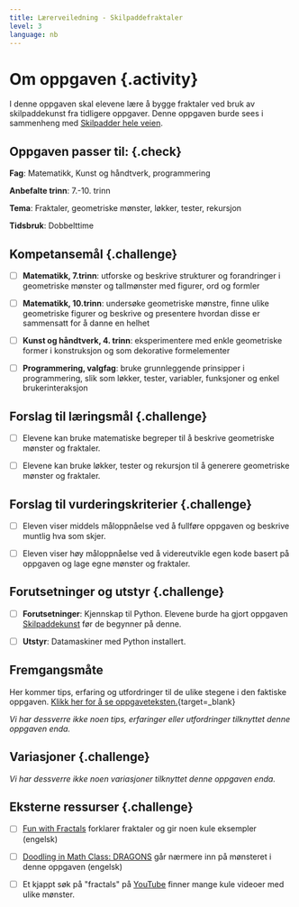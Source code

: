 ```yaml
---
title: Lærerveiledning - Skilpaddefraktaler
level: 3
language: nb
---
```



# Om oppgaven {.activity}

I denne oppgaven skal elevene lære å bygge fraktaler ved bruk av skilpaddekunst
fra tidligere oppgaver. Denne oppgaven burde sees i sammenheng med [Skilpadder
hele veien](../skilpadder_hele_veien/skilpadder_hele_veien.html).

## Oppgaven passer til: {.check}

 __Fag__: Matematikk, Kunst og håndtverk, programmering

__Anbefalte trinn__: 7.-10. trinn

__Tema__: Fraktaler, geometriske mønster, løkker, tester, rekursjon

__Tidsbruk__: Dobbelttime

## Kompetansemål {.challenge}

- [ ] __Matematikk, 7.trinn__: utforske og beskrive strukturer og forandringer i
      geometriske mønster og tallmønster med figurer, ord og formler

- [ ] __Matematikk, 10.trinn__: undersøke geometriske mønstre, finne ulike
      geometriske figurer og beskrive og presentere hvordan disse er sammensatt
      for å danne en helhet

- [ ] __Kunst og håndtverk, 4. trinn__: eksperimentere med enkle geometriske
      former i konstruksjon og som dekorative formelementer

- [ ] __Programmering, valgfag__: bruke grunnleggende prinsipper i
       programmering, slik som løkker, tester, variabler, funksjoner og enkel
       brukerinteraksjon

## Forslag til læringsmål {.challenge}

- [ ] Elevene kan bruke matematiske begreper til å beskrive geometriske mønster
       og fraktaler.

- [ ] Elevene kan bruke løkker, tester og rekursjon til å generere geometriske
       mønster og fraktaler.

## Forslag til vurderingskriterier {.challenge}

- [ ] Eleven viser middels måloppnåelse ved å fullføre oppgaven og beskrive
      muntlig hva som skjer.

- [ ] Eleven viser høy måloppnåelse ved å videreutvikle egen kode basert på
       oppgaven og lage egne mønster og fraktaler.

## Forutsetninger og utstyr {.challenge}

- [ ] __Forutsetninger__: Kjennskap til Python. Elevene burde ha gjort oppgaven
       [Skilpaddekunst](../skilpaddekunst/skilpaddekunst.html) før de begynner
       på denne.

- [ ] __Utstyr__: Datamaskiner med Python installert.

## Fremgangsmåte

Her kommer tips, erfaring og utfordringer til de ulike stegene i den faktiske
oppgaven. [Klikk her for å se
oppgaveteksten.](../skilpaddefraktaler/skilpaddefraktaler.html){target=_blank}

_Vi har dessverre ikke noen tips, erfaringer eller utfordringer tilknyttet denne
oppgaven enda._

## Variasjoner {.challenge}

_Vi har dessverre ikke noen variasjoner tilknyttet denne oppgaven enda._

## Eksterne ressurser {.challenge}

- [ ] [Fun with Fractals](https://www.youtube.com/watch?v=XwWyTts06tU) forklarer
      fraktaler og gir noen kule eksempler (engelsk)

- [ ] [Doodling in Math Class:
      DRAGONS](https://www.youtube.com/watch?v=EdyociU35u8) går nærmere inn på
      mønsteret i denne oppgaven (engelsk)

- [ ] Et kjappt søk på "fractals" på
      [YouTube](https://www.youtube.com/results?search_query=fractals) finner
      mange kule videoer med ulike mønster.

